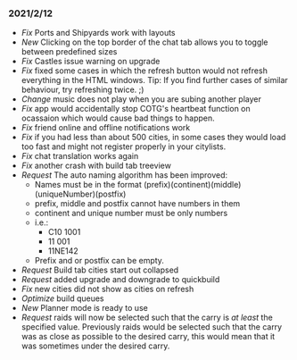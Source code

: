 ﻿### 2021/2/12
 - *Fix* Ports and Shipyards work with layouts
 - *New* Clicking on the top border of the chat tab allows you to toggle between predefined sizes
 - *Fix* Castles issue warning on upgrade
 - *Fix* fixed some cases in which the refresh button would not refresh everything in the HTML windows.  Tip:  If you find further cases of similar behaviour, try refreshing twice. ;)
 - *Change* music does not play when you are subing another player
 - *Fix* app would accidentally stop COTG's heartbeat function on ocassaion which would cause bad things to happen.
 - *Fix* friend online and offline notifications work
 - *Fix* if you had less than about 500 cities, in some cases they would load too fast and might not register properly in your citylists.
 - *Fix* chat translation works again
 - *Fix* another crash with build tab treeview
 - *Request* The auto naming algorithm has been improved:  
	- Names must be in the format (prefix)(continent)(middle)(uniqueNumber)(postfix)
	- prefix, middle and postfix cannot have numbers in them
	- continent and unique number must be only numbers
	- i.e.:
		- C10 1001
		- 11 001
		- 11NE142
	- Prefix and or postfix can be empty.
 - *Request* Build tab cities start out collapsed
 - *Request* added upgrade and downgrade to quickbuild
 - *Fix* new cities did not show as cities on refresh
 - *Optimize* build queues
 - *New* Planner mode is ready to use
 - *Request* raids will now be selected such that the carry is *at least* the specified value.  Previously raids would be selected such that the carry was as close as possible to the desired carry, this would mean that it was sometimes under the desired carry.
